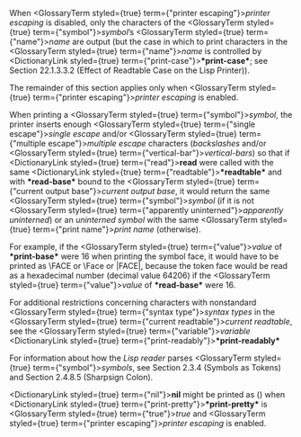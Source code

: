  



When <GlossaryTerm styled={true} term={"printer escaping"}><i>printer escaping</i></GlossaryTerm> is disabled, only the characters of the <GlossaryTerm styled={true} term={"symbol"}><i>symbol</i></GlossaryTerm>’s <GlossaryTerm styled={true} term={"name"}><i>name</i></GlossaryTerm> are output (but the case in which to print characters in the <GlossaryTerm styled={true} term={"name"}><i>name</i></GlossaryTerm> is controlled by <DictionaryLink styled={true} term={"print-case"}><b>\*print-case\*</b></DictionaryLink>; see Section 22.1.3.3.2 (Effect of Readtable Case on the Lisp Printer)). 



The remainder of this section applies only when <GlossaryTerm styled={true} term={"printer escaping"}><i>printer escaping</i></GlossaryTerm> is enabled. 



When printing a <GlossaryTerm styled={true} term={"symbol"}><i>symbol</i></GlossaryTerm>, the printer inserts enough <GlossaryTerm styled={true} term={"single escape"}><i>single escape</i></GlossaryTerm> and/or <GlossaryTerm styled={true} term={"multiple escape"}><i>multiple escape</i></GlossaryTerm> characters (*backslashes* and/or <GlossaryTerm styled={true} term={"vertical-bar"}><i>vertical-bars</i></GlossaryTerm>) so that if <DictionaryLink styled={true} term={"read"}><b>read</b></DictionaryLink> were called with the same <DictionaryLink styled={true} term={"readtable"}><b>\*readtable\*</b></DictionaryLink> and with **\*read-base\*** bound to the <GlossaryTerm styled={true} term={"current output base"}><i>current output base</i></GlossaryTerm>, it would return the same <GlossaryTerm styled={true} term={"symbol"}><i>symbol</i></GlossaryTerm> (if it is not <GlossaryTerm styled={true} term={"apparently uninterned"}><i>apparently uninterned</i></GlossaryTerm>) or an *uninterned symbol* with the same <GlossaryTerm styled={true} term={"print name"}><i>print name</i></GlossaryTerm> (otherwise). 



For example, if the <GlossaryTerm styled={true} term={"value"}><i>value</i></GlossaryTerm> of **\*print-base\*** were 16 when printing the symbol face, it would have to be printed as \FACE or \Face or |FACE|, because the token face would be read as a hexadecimal number (decimal value 64206) if the <GlossaryTerm styled={true} term={"value"}><i>value</i></GlossaryTerm> of **\*read-base\*** were 16. 



For additional restrictions concerning characters with nonstandard <GlossaryTerm styled={true} term={"syntax type"}><i>syntax types</i></GlossaryTerm> in the <GlossaryTerm styled={true} term={"current readtable"}><i>current readtable</i></GlossaryTerm>, see the <GlossaryTerm styled={true} term={"variable"}><i>variable</i></GlossaryTerm> <DictionaryLink styled={true} term={"print-readably"}><b>\*print-readably\*</b></DictionaryLink> 



For information about how the *Lisp reader* parses <GlossaryTerm styled={true} term={"symbol"}><i>symbols</i></GlossaryTerm>, see Section 2.3.4 (Symbols as Tokens) and Section 2.4.8.5 (Sharpsign Colon). 



<DictionaryLink styled={true} term={"nil"}><b>nil</b></DictionaryLink> might be printed as () when <DictionaryLink styled={true} term={"print-pretty"}><b>\*print-pretty\*</b></DictionaryLink> is <GlossaryTerm styled={true} term={"true"}><i>true</i></GlossaryTerm> and <GlossaryTerm styled={true} term={"printer escaping"}><i>printer escaping</i></GlossaryTerm> is enabled. 



 



 



